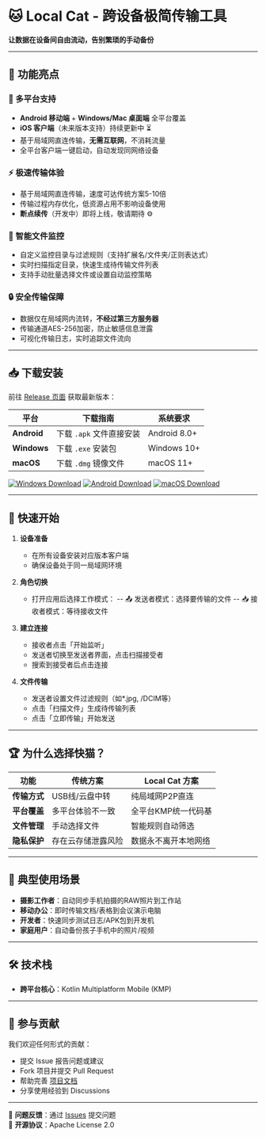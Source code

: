 # 🐱 **Local Cat** - 跨设备极简传输工具  
**让数据在设备间自由流动，告别繁琐的手动备份**

---

## 🌟 功能亮点

### 📱 多平台支持
- **Android 移动端** + **Windows/Mac 桌面端** 全平台覆盖
- **iOS 客户端**（未来版本支持）持续更新中 ⏳
- 基于局域网直连传输，**无需互联网**，不消耗流量  
- 全平台客户端一键启动，自动发现同网络设备  

### ⚡ 极速传输体验
- 基于局域网直连传输，速度可达传统方案5-10倍    
- 传输过程内存优化，低资源占用不影响设备使用
- **断点续传**（开发中）即将上线，敬请期待 ⚙️

### 🔄 智能文件监控
- 自定义监控目录与过滤规则（支持扩展名/文件夹/正则表达式）  
- 实时扫描指定目录，快速生成待传输文件列表  
- 支持手动批量选择文件或设置自动监控策略 

### 🔒 安全传输保障
- 数据仅在局域网内流转，**不经过第三方服务器**  
- 传输通道AES-256加密，防止敏感信息泄露  
- 可视化传输日志，实时追踪文件流向  

---

## 📥 下载安装

前往 [Release 页面](https://github.com/BBOYGF/Local_Cat/releases) 获取最新版本：

| 平台 | 下载指南 | 系统要求 |
|------|----------|----------|
| **Android** | 下载 `.apk` 文件直接安装 | Android 8.0+ |
| **Windows** | 下载 `.exe` 安装包 | Windows 10+ |
| **macOS**   | 下载 `.dmg` 镜像文件 | macOS 11+ |

[![Windows Download](https://img.shields.io/badge/Windows-v1.0.0-blue?logo=windows)](https://github.com/BBOYGF/Local_Cat/releases)
[![Android Download](https://img.shields.io/badge/Android-v1.0.0-green?logo=android)](https://github.com/BBOYGF/Local_Cat/releases)
[![macOS Download](https://img.shields.io/badge/macOS-v1.0.0-silver?logo=apple)](https://github.com/BBOYGF/Local_Cat/releases)

---

## 🚀 快速开始

1. **设备准备**  
   - 在所有设备安装对应版本客户端
   - 确保设备处于同一局域网环境

2. **角色切换**  
   - 打开应用后选择工作模式：
   -- 📤 发送者模式：选择要传输的文件
   -- 📥 接收者模式：等待接收文件

3. **建立连接**  
   - 接收者点击「开始监听」
   - 发送者切换至发送者界面，点击扫描接受者
   - 搜索到接受者后点击连接
     
4. **文件传输**  
   - 发送者设置文件过滤规则（如*.jpg, /DCIM等）
   - 点击「扫描文件」生成待传输列表
   - 点击「立即传输」开始发送
---

## 🏆 为什么选择快猫？

| 功能                | 传统方案                | Local Cat 方案           |
|---------------------|-------------------------|--------------------------|
| **传输方式**        | USB线/云盘中转          | 纯局域网P2P直连 |
| **平台覆盖**      | 多平台体验不一致    | 全平台KMP统一代码基         |
| **文件管理**      | 手动选择文件            | 智能规则自动筛选          |
| **隐私保护**        | 存在云存储泄露风险        | 数据永不离开本地网络            |

---

## 🎯 典型使用场景

- **摄影工作者**：自动同步手机拍摄的RAW照片到工作站  
- **移动办公**：即时传输文档/表格到会议演示电脑  
- **开发者**：快速同步测试日志/APK包到开发机  
- **家庭用户**：自动备份孩子手机中的照片/视频  

---

## 🛠 技术栈

- **跨平台核心**：Kotlin Multiplatform Mobile (KMP) 

---

## 🤝 参与贡献

我们欢迎任何形式的贡献：
- 提交 Issue 报告问题或建议
- Fork 项目并提交 Pull Request
- 帮助完善 [项目文档](https://github.com/BBOYGF/Local_Cat/wiki)
- 分享使用经验到 Discussions

---

📮 **问题反馈**：通过 [Issues](https://github.com/BBOYGF/Local_Cat/issues) 提交问题  
📜 **开源协议**：Apache License 2.0  
